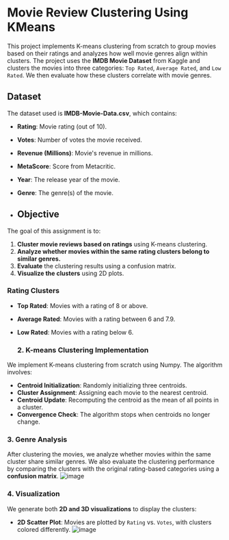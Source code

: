 # Movie Review Clustering Using KMeans
This project implements K-means clustering from scratch to group movies based on their ratings and analyzes how well movie genres align within clusters. The project uses the **IMDB Movie Dataset** from Kaggle and clusters the movies into three categories: `Top Rated`, `Average Rated`, and `Low Rated`. 
We then evaluate how these clusters correlate with movie genres.

## Dataset

The dataset used is **IMDB-Movie-Data.csv**, which contains:
- **Rating**: Movie rating (out of 10).
- **Votes**: Number of votes the movie received.
- **Revenue (Millions)**: Movie's revenue in millions.
- **MetaScore**: Score from Metacritic.
- **Year**: The release year of the movie.
- **Genre**: The genre(s) of the movie.

- ## Objective

The goal of this assignment is to:
1. **Cluster movie reviews based on ratings** using K-means clustering.
2. **Analyze whether movies within the same rating clusters belong to similar genres.**
3. **Evaluate** the clustering results using a confusion matrix.
4. **Visualize the clusters** using 2D  plots.

### Rating Clusters

- **Top Rated**: Movies with a rating of 8 or above.
- **Average Rated**: Movies with a rating between 6 and 7.9.
- **Low Rated**: Movies with a rating below 6.

  ### 2. K-means Clustering Implementation

We implement K-means clustering from scratch using Numpy. The algorithm involves:
- **Centroid Initialization**: Randomly initializing three centroids.
- **Cluster Assignment**: Assigning each movie to the nearest centroid.
- **Centroid Update**: Recomputing the centroid as the mean of all points in a cluster.
- **Convergence Check**: The algorithm stops when centroids no longer change.

### 3. Genre Analysis

After clustering the movies, we analyze whether movies within the same cluster share similar genres. We also evaluate the clustering performance by comparing the clusters with the original rating-based categories using a **confusion matrix**.
![image](https://github.com/user-attachments/assets/635988ba-3aae-4bdb-b72d-ffd94976ecb8)

### 4. Visualization

We generate both **2D and 3D visualizations** to display the clusters:
- **2D Scatter Plot**: Movies are plotted by `Rating` vs. `Votes`, with clusters colored differently.
  ![image](https://github.com/user-attachments/assets/ccac1112-109d-4100-992e-e06540f77327)
